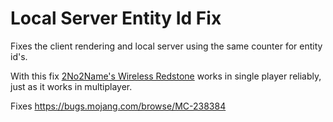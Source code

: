 # Local Server Entity Id Fix

Fixes the client rendering and local server using the same counter for entity id's.

With this fix [2No2Name's Wireless Redstone](https://www.youtube.com/watch?v=hr-twzxs6FM) works in single player reliably,
just as it works in multiplayer.

Fixes https://bugs.mojang.com/browse/MC-238384
